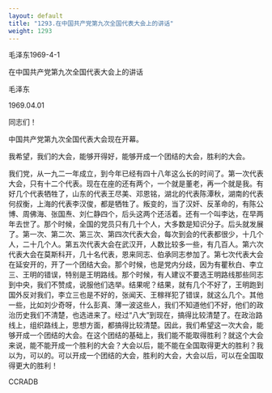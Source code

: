 ```yaml
---
layout: default
title: "1293.在中国共产党第九次全国代表大会上的讲话"
weight: 1293
---
```


毛泽东1969-4-1

在中国共产党第九次全国代表大会上的讲话

毛泽东

1969.04.01

同志们！

中国共产党第九次全国代表大会现在开幕。

我希望，我们的大会，能够开得好，能够开成一个团结的大会，胜利的大会。

我们党，从一九二一年成立，到今年已经有四十八年这么长的时间了。第一次代表大会，只有十二个代表。现在在座的还有两个，一个就是董老，再一个就是我。有好几个代表牺牲了，山东的代表王尽美、邓恩铭，湖北的代表陈潭秋，湖南的代表何叔衡，上海的代表李汉俊，都是牺牲了。叛变的，当了汉奸、反革命的，有陈公博、周佛海、张国焘、刘仁静四个，后头这两个还活着。还有一个叫李达，在早两年去世了。那个时候，全国的党员只有几十个人，大多数是知识分子。后头就发展了。第一次、第二次、第三次、第四次代表大会，每次到会的代表都很少，十几个人，二十几个人。第五次代表大会在武汉开，人数比较多一些，有几百人。第六次代表大会在莫斯科开，几十名代表，恩来同志、伯承同志参加了。第七次代表大会在延安开的，开了一个团结大会。那个时候，也是党内分歧，因为有瞿秋白、李立三、王明的错误，特别是王明路线。那个时候，有人建议不要选王明路线那些同志到中央，我们不赞成，说服他们选举。结果呢？结果，就有几个不好了，王明跑到国外反对我们，李立三也是不好的，张闻天、王稼祥犯了错误，就这么几个。其他一些，比如刘少奇呀，什么彭真、薄一波这些人，我们不知道他们不好，他们的政治历史我们不清楚，也选进来了。经过“八大”到现在，搞得比较清楚了。在政治路线上，组织路线上，思想方面，都搞得比较清楚。因此，我们希望这一次大会，能够开成一个团结的大会。在这个团结的基础上，我们能不能取得胜利？就这个大会来说，能不能开成一个胜利的大会？大会以后，能不能在全国取得更大的胜利？我以为，可以的。可以开成一个团结的大会，胜利的大会，大会以后，可以在全国取得更大的胜利！

CCRADB

